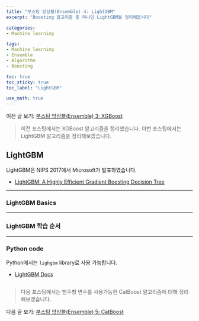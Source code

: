 ```yaml
---
title: "부스팅 앙상블(Ensemble) 4: LightGBM"
excerpt: "Boosting 알고리즘 중 하나인 LightGBM을 정리해봅시다"

categories:
- Machine learning

tags:
- Machine learning
- Ensemble
- Algorithm
- Boosting

toc: true
toc_sticky: true
toc_label: "LightGBM"

use_math: true
---
```


이전 글 보기: [부스팅 앙상블(Ensemble) 3: XGBoost](https://tyami.github.io/machine%20learning/ensemble-5-boosting-XGBoost/)

> 이전 포스팅에서는 XGBoost 알고리즘을 정리했습니다.
> 이번 포스팅에서는 LightGBM 알고리즘을 정리해보겠습니다.
 
## LightGBM
LightGBM은 NIPS 2017에서 Microsoft가 발표하였습니다.
- [LightGBM: A Highly Efficient Gradient Boosting Decision Tree](https://papers.nips.cc/paper/6907-lightgbm-a-highly-efficient-gradient-boosting-decision-tree)

---

### LightGBM Basics

---

### LightGBM 학습 순서

---

### Python code
Python에서는 `lighgbm` library로 사용 가능합니다.

- [LightGBM Docs](https://lightgbm.readthedocs.io/en/latest/)

```python

```

> 다음 포스팅에서는 범주형 변수를 사용가능한 CatBoost 알고리즘에 대해 정리해보겠습니다.

다음 글 보기: [부스팅 앙상블(Ensemble) 5: CatBoost](https://tyami.github.io/machine%20learning/ensemble-7-boosting-CatBoost/)
